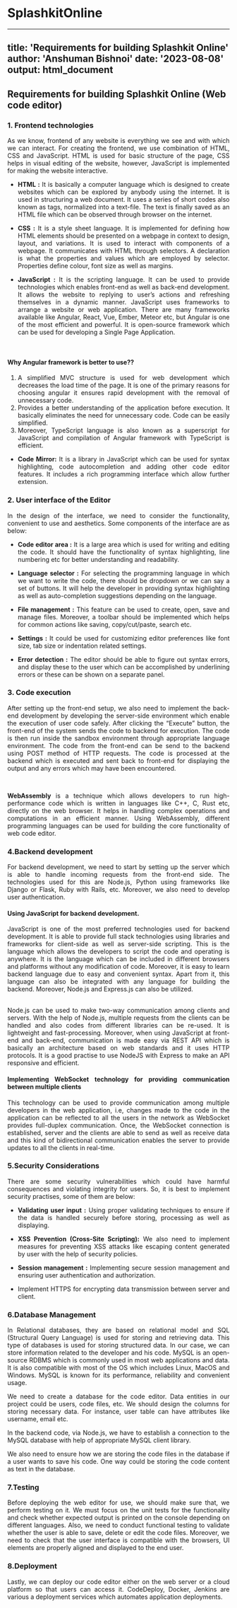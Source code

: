 # SplashkitOnline

---
title: 'Requirements for building Splashkit Online'
author: 'Anshuman Bishnoi'
date: '2023-08-08'
output: html_document
---

## Requirements for building Splashkit Online (Web code editor)

### **1. Frontend technologies**

<div align ='justify'>
As we know, frontend of any website is everything we see and with which we can interact. For creating the frontend, we use combination of HTML, CSS and JavaScript. HTML is used for basic structure of the page, CSS helps in visual editing of the website, however, JavaScript is implemented for making the website interactive.

* **HTML :** It is basically a computer language which is designed to create websites which can be explored by anybody using the internet. It is used in structuring a web document. It uses a series of short codes also known as tags, normalized into a text-file. The text is finally saved as an HTML file which can be observed through browser on the internet.

* **CSS :** It is a style sheet language. It is implemented for defining how HTML elements should be presented on a webpage in context to design, layout, and variations. It is used to interact with components of a webpage. It communicates with HTML through selectors. A declaration is what the properties and values which are employed by selector. Properties define colour, font size as well as margins.

* **JavaScript :** It is the scripting language. It can be used to provide technologies which enables front-end as well as back-end development. It allows the website to replying to user’s actions and refreshing themselves in a dynamic manner. JavaScript uses frameworks to arrange a website or web application. There are many frameworks available like Angular, React, Vue, Ember, Meteor etc, but Angular is one of the most efficient and powerful. It is open-source framework which can be used for developing a Single Page Application.

<br>

#### **Why Angular framework is better to use??**

1. A simplified MVC structure is used for web development which decreases the load time of the page. It is one of the primary reasons for choosing angular it ensures rapid development with the removal of unnecessary code.
2. Provides a better understanding of the application before execution. It basically eliminates the need for unnecessary code. Code can be easily simplified.
3. Moreover, TypeScript language is also known as a superscript for JavaScript and compilation of Angular framework with TypeScript is efficient.

* **Code Mirror:** It is a library in JavaScript which can be used for syntax highlighting, code autocompletion and adding other code editor features. It includes a rich programming interface which allow further extension.

### **2. User interface of the Editor**

In the design of the interface, we need to consider the functionality, convenient to use and aesthetics. Some components of the interface are as below:

- **Code editor area :** It is a large area which is used for writing and editing the code. It should have the functionality of syntax highlighting, line numbering etc for better understanding and readability.

- **Language selector :** For selecting the programming language in which we want to write the code, there should be dropdown or we can say a set of buttons. It will help the developer in providing syntax highlighting as well as auto-completion suggestions depending on the language.

- **File management :** This feature can be used to create, open, save and manage files. Moreover, a toolbar should be implemented which helps for common actions like saving, copy/cut/paste, search etc.

- **Settings :** It could be used for customizing editor preferences like font size, tab size or indentation related settings.

- **Error detection :** The editor should be able to figure out syntax errors, and display these to the user which can be accomplished by underlining errors or these can be shown on a separate panel.

### **3. Code execution**

After setting up the front-end setup, we also need to implement the back-end development by developing the server-side environment which enable the execution of user code safely. After clicking the “Execute” button, the front-end of the system sends the code to backend for execution. The code is then run inside the sandbox environment through appropriate language environment. The code from the front-end can be send to the backend using POST method of HTTP requests. The code is processed at the backend which is executed and sent back to front-end for displaying the output and any errors which may have been encountered.

<br>

**WebAssembly** is a technique which allows developers to run high-performance code which is written in languages like C++, C, Rust etc, directly on the web browser. It helps in handling complex operations and computations in an efficient manner. Using WebAssembly, different programming languages can be used for building the core functionality of web code editor.

### **4.Backend development**

For backend development, we need to start by setting up the server which is able to handle incoming requests from the front-end side. The technologies used for this are Node.js, Python using frameworks like Django or Flask, Ruby with Rails, etc. Moreover, we also need to develop user authentication.

#### **Using JavaScript for backend development.**

JavaScript is one of the most preferred technologies used for backend development. It is able to provide full stack technologies using libraries and frameworks for client-side as well as server-side scripting. This is the language which allows the developers to script the code and operating is anywhere. It is the language which can be included in different browsers and platforms without any modification of code. Moreover, it is easy to learn backend language due to easy and convenient syntax. Apart from it, this language can also be integrated with any language for building the backend. Moreover, Node.js and Express.js can also be utilized.

<br>
Node.js can be used to make two-way communication among clients and servers. With the help of Node.js, multiple requests from the clients can be handled and also codes from different libraries can be re-used. It is lightweight and fast-processing. Moreover, when using JavaScript at front-end and back-end, communication is made easy via REST API which is basically an architecture based on web standards and it uses HTTP protocols. It is a good practise to use NodeJS with Express to make an API responsive and efficient.

<br>

#### **Implementing WebSocket technology for providing communication between multiple clients**

This technology can be used to provide communication among multiple developers in the web application, i.e, changes made to the code in the application can be reflected to all the users in the network as WebSocket provides full-duplex communication. Once, the WebSocket connection is established, server and the clients are able to send as well as receive data and this kind of bidirectional communication enables the server to provide updates to all the clients in real-time.

### **5.Security Considerations**

There are some security vulnerabilities which could have harmful consequences and violating integrity for users. So, it is best to implement security practises, some of them are below:

* **Validating user input :** Using proper validating techniques to ensure if the data is handled securely before storing, processing as well as displaying.

* **XSS Prevention (Cross-Site Scripting):** We also need to implement measures for preventing XSS attacks like escaping content generated by user with the help of security policies.

* **Session management :** Implementing secure session management and ensuring user authentication and authorization.

* Implement HTTPS for encrypting data transmission between server and client.

### **6.Database Management**

In Relational databases, they are based on relational model and SQL (Structural Query Language) is used for storing and retrieving data. This type of databases is used for storing structured data. In our case, we can store information related to the developer and his code. MySQL is an open-source RDBMS which is commonly used in most web applications and data. It is also compatible with most of the OS which includes Linux, MacOS and Windows. MySQL is known for its performance, reliability and convenient usage.

We need to create a database for the code editor. Data entities in our project could be users, code files, etc. We should design the columns for storing necessary data. For instance, user table can have attributes like username, email etc.

In the backend code, via Node.js, we have to establish a connection to the MySQL database with help of appropriate MySQL client library.

We also need to ensure how we are storing the code files in the database if a user wants to save his code. One way could be storing the code content as text in the database.

### **7.Testing**

Before deploying the web editor for use, we should make sure that, we perform testing on it. We must focus on the unit tests for the functionality and check whether expected output is printed on the console depending on different languages. Also, we need to conduct functional testing to validate whether the user is able to save, delete or edit the code files. Moreover, we need to check that the user interface is compatible with the browsers, UI elements are properly aligned and displayed to the end user.

### **8.Deployment**

Lastly, we can deploy our code editor either on the web server or a cloud platform so that users can access it. CodeDeploy, Docker, Jenkins are various a deployment services which automates application deployments.

</div>
